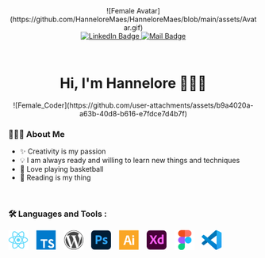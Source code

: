 <div id="header" align="center">
  ![Female Avatar](https://github.com/HanneloreMaes/HanneloreMaes/blob/main/assets/Avatar.gif)
</div>

<div id="badges" align='center'>
  <a href="https://www.linkedin.com/in/hannelore-maes-a308791b9/" target="_blank">
    <img src="https://img.shields.io/badge/LinkedIn-blue?style=for-the-badge&logo=linkedin&logoColor=white" alt="LinkedIn Badge"/>
  </a>
  <a href="mailto::hannelore.maes.be@gmail.com">
    <img src="https://img.shields.io/badge/Mail-red?style=for-the-badge&logo=gmail&logoColor=white" alt="Mail Badge"/>
  </a>
</div>

&nbsp;

<h1 align='center'>
  Hi, I'm Hannelore 👋🏻🏀
</h1>

<div align="center">
  ![Female_Coder](https://github.com/user-attachments/assets/b9a4020a-a63b-40d8-b616-e7fdce7d4b7f)
</div>

### 👩🏼‍💻 About Me

-   ✨ Creativity is my passion <br/>
-   💡 I am always ready and willing to learn new things and techniques <br/>
-   🏀 Love playing basketball <br/>
-   📕 Reading is my thing

&nbsp;

### 🛠️ Languages and Tools :

<div>
  <img src="https://github.com/devicons/devicon/blob/master/icons/react/react-original.svg" title="React" alt="React" width="40" height="40"/>&nbsp;&nbsp;&nbsp;
  <img src="https://github.com/devicons/devicon/blob/master/icons/typescript/typescript-original.svg" title="Typescript" alt="Typescript" width="40" height="40"/>&nbsp;&nbsp;&nbsp;
  <img src="https://github.com/devicons/devicon/blob/master/icons/wordpress/wordpress-plain.svg" title="Wordpress" alt="Wordpress" width="40" height="40"/>&nbsp;&nbsp;&nbsp;
  <img src="https://github.com/devicons/devicon/blob/master/icons/photoshop/photoshop-original.svg" title="Photoshop" alt="Photoshop" width="40" height="40"/>&nbsp;&nbsp;&nbsp;
  <img src="https://github.com/devicons/devicon/blob/master/icons/illustrator/illustrator-plain.svg" title="Illustrator" alt="Illustrator" width="40" height="40"/>&nbsp;&nbsp;&nbsp;
  <img src="https://github.com/devicons/devicon/blob/master/icons/xd/xd-original.svg" title="XD" alt="XD" width="40" height="40"/>&nbsp;&nbsp;&nbsp;
  <img src="https://github.com/devicons/devicon/blob/master/icons/figma/figma-original.svg" title="Figma" alt="Figma" width="40" height="40"/>&nbsp;&nbsp;&nbsp;
  <img src="https://github.com/devicons/devicon/blob/master/icons/vscode/vscode-original.svg" title="VSCode" alt="VSCode" width="40" height="40"/>
</div>
